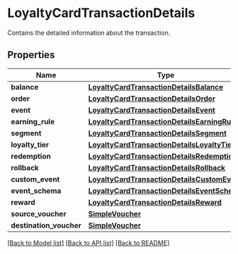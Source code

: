 # LoyaltyCardTransactionDetails

Contains the detailed information about the transaction.

## Properties

Name | Type | Description | Notes
------------ | ------------- | ------------- | -------------
**balance** | [**LoyaltyCardTransactionDetailsBalance**](LoyaltyCardTransactionDetailsBalance.md) |  | [optional] 
**order** | [**LoyaltyCardTransactionDetailsOrder**](LoyaltyCardTransactionDetailsOrder.md) |  | [optional] 
**event** | [**LoyaltyCardTransactionDetailsEvent**](LoyaltyCardTransactionDetailsEvent.md) |  | [optional] 
**earning_rule** | [**LoyaltyCardTransactionDetailsEarningRule**](LoyaltyCardTransactionDetailsEarningRule.md) |  | [optional] 
**segment** | [**LoyaltyCardTransactionDetailsSegment**](LoyaltyCardTransactionDetailsSegment.md) |  | [optional] 
**loyalty_tier** | [**LoyaltyCardTransactionDetailsLoyaltyTier**](LoyaltyCardTransactionDetailsLoyaltyTier.md) |  | [optional] 
**redemption** | [**LoyaltyCardTransactionDetailsRedemption**](LoyaltyCardTransactionDetailsRedemption.md) |  | [optional] 
**rollback** | [**LoyaltyCardTransactionDetailsRollback**](LoyaltyCardTransactionDetailsRollback.md) |  | [optional] 
**custom_event** | [**LoyaltyCardTransactionDetailsCustomEvent**](LoyaltyCardTransactionDetailsCustomEvent.md) |  | [optional] 
**event_schema** | [**LoyaltyCardTransactionDetailsEventSchema**](LoyaltyCardTransactionDetailsEventSchema.md) |  | [optional] 
**reward** | [**LoyaltyCardTransactionDetailsReward**](LoyaltyCardTransactionDetailsReward.md) |  | [optional] 
**source_voucher** | [**SimpleVoucher**](SimpleVoucher.md) |  | [optional] 
**destination_voucher** | [**SimpleVoucher**](SimpleVoucher.md) |  | [optional] 

[[Back to Model list]](../README.md#documentation-for-models) [[Back to API list]](../README.md#documentation-for-api-endpoints) [[Back to README]](../README.md)


